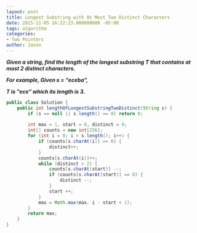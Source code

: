 ```yaml
---
layout: post
title: Longest Substring with At Most Two Distinct Characters
date: 2015-11-05 16:22:23.000000000 -05:00
tags: algorithm
categories:
- Two Pointers
author: Jason
---
```

<p><strong><em>Given a string, find the length of the longest substring T that contains at most 2 distinct characters.</p>

For example, Given s = “eceba”,</p>
T is "ece" which its length is 3.</em></strong></p>
``` java
public class Solution {
    public int lengthOfLongestSubstringTwoDistinct(String s) {
        if (s == null || s.length() == 0) return 0;
        
        int max = 1, start = 0, distinct = 0;
        int[] counts = new int[256];
        for (int i = 0; i < s.length(); i++) {
            if (counts[s.charAt(i)] == 0) {
                distinct++;
            }
            counts[s.charAt(i)]++;
            while (distinct > 2) {
                counts[s.charAt(start)] --;
                if (counts[s.charAt(start)] == 0) {
                    distinct --;
                }
                start ++;
            }
            max = Math.max(max, i - start + 1);
        }
        return max;
    }
}
```
